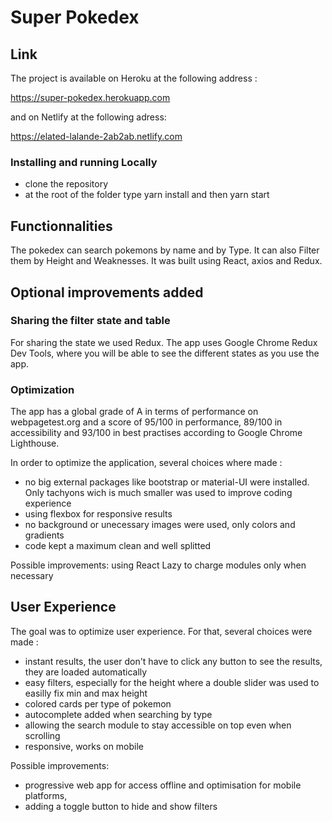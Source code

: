 # Super Pokedex

## Link

The project is available on Heroku at the following address :

https://super-pokedex.herokuapp.com

and on Netlify at the following adress:

https://elated-lalande-2ab2ab.netlify.com

### Installing and running Locally

- clone the repository
- at the root of the folder type yarn install and then yarn start

## Functionnalities

The pokedex can search pokemons by name and by Type. It can also Filter them by Height and Weaknesses. It was built using React, axios and Redux.

## Optional improvements added

### Sharing the filter state and table

For sharing the state we used Redux. The app uses Google Chrome Redux Dev Tools, where you will be able to see the different states as you use the app.

### Optimization

The app has a global grade of A in terms of performance on webpagetest.org and a score of 95/100 in performance, 89/100 in accessibility and 93/100 in best practises according to Google Chrome Lighthouse.

In order to optimize the application, several choices where made :

- no big external packages like bootstrap or material-UI were installed. Only tachyons wich is much smaller was used to improve coding experience
- using flexbox for responsive results
- no background or unecessary images were used, only colors and gradients
- code kept a maximum clean and well splitted

Possible improvements: using React Lazy to charge modules only when necessary

## User Experience

The goal was to optimize user experience. For that, several choices were made :

- instant results, the user don't have to click any button to see the results, they are loaded automatically
- easy filters, especially for the height where a double slider was used to easilly fix min and max height
- colored cards per type of pokemon
- autocomplete added when searching by type
- allowing the search module to stay accessible on top even when scrolling
- responsive, works on mobile

Possible improvements:

- progressive web app for access offline and optimisation for mobile platforms,
- adding a toggle button to hide and show filters
